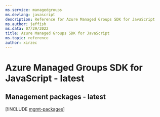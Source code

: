 ```yaml
---
ms.service: managedgroups
ms.devlang: javascript
description: Reference for Azure Managed Groups SDK for JavaScript
ms.author: jeffish
ms.data: 07/29/2022
title: Azure Managed Groups SDK for JavaScript
ms.topic: reference
author: xirzec
---
```

# Azure Managed Groups SDK for JavaScript - latest

## Management packages - latest
[!INCLUDE [mgmt-packages](managed-groups-mgmt-index.md)]
